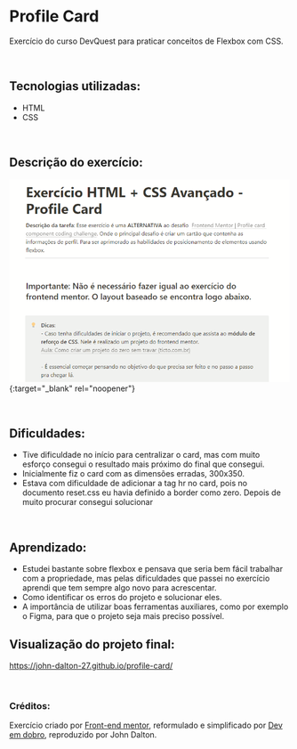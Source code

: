 # Profile Card
Exercício do curso DevQuest para praticar conceitos de Flexbox com CSS.

<br>

## Tecnologias utilizadas:
- HTML
- CSS

<br>

## Descrição do exercício:

[<img src="./img/profile-card-animation.gif" alt="gif da descrição do exercício" href="https://veiled-package-bfe.notion.site/Exerc-cio-HTML-CSS-Avan-ado-Profile-Card-676c04dbf6b044ddb8dc69f40b0b1ae1">](https://veiled-package-bfe.notion.site/Exerc-cio-HTML-CSS-Avan-ado-Profile-Card-676c04dbf6b044ddb8dc69f40b0b1ae1){:target="_blank" rel="noopener"}

<br>

## Dificuldades:

- Tive dificuldade no início para centralizar o card, mas com muito esforço consegui o resultado mais próximo do final que consegui.
- Inicialmente fiz o card com as dimensões erradas, 300x350.
- Estava com dificuldade de adicionar a tag hr no card, pois no documento reset.css eu havia definido a border como zero. Depois de muito procurar consegui solucionar

<br>

## Aprendizado:

- Estudei bastante sobre flexbox e pensava que seria bem fácil trabalhar com a propriedade, mas pelas dificuldades que passei no exercício aprendi que tem sempre algo novo para acrescentar.
- Como identificar os erros do projeto e solucionar eles. 
- A importância de utilizar boas ferramentas auxiliares, como por exemplo o Figma, para que o projeto seja mais preciso possível.

## Visualização do projeto final:

https://john-dalton-27.github.io/profile-card/

<br>

### Créditos:
Exercício criado por <a href="https://www.frontendmentor.io/challenges/profile-card-component-cfArpWshJ" target="_blank">Front-end mentor</a>,
reformulado e simplificado por <a href="https://github.com/devemdobro/devemdobro" target="_blank">Dev em dobro</a>,
reproduzido por John Dalton.
